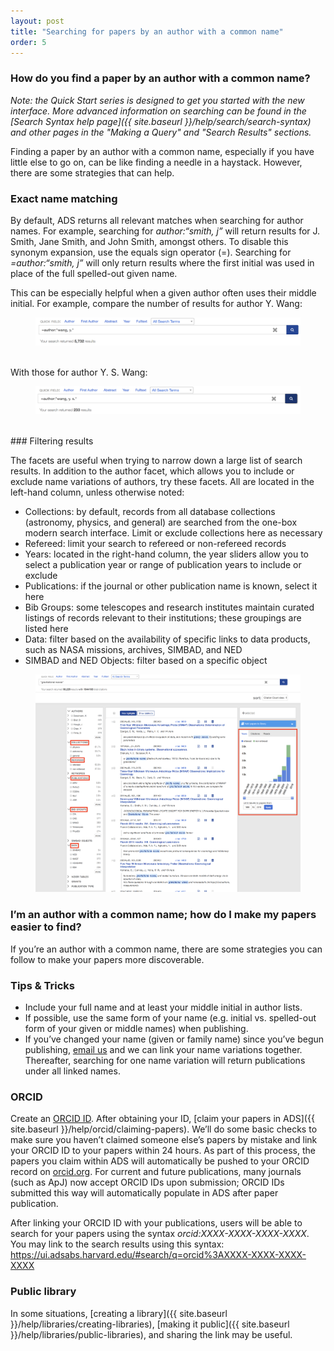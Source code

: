 ```yaml
---
layout: post
title: "Searching for papers by an author with a common name"
order: 5
---
```


### How do you find a paper by an author with a common name?
*Note: the Quick Start series is designed to get you started with the
new interface. More advanced information on searching can be found in
the [Search Syntax help page]({{ site.baseurl }}/help/search/search-syntax) and other pages in the "Making a Query"  and "Search Results" sections.*

Finding a paper by an author with a common name, especially if you have little else to go on, can be like finding a needle in a haystack. However, there are some strategies that can help.

### Exact name matching

By default, ADS returns all relevant matches when searching for author names. For example, searching for *author:&ldquo;smith, j”* will return results for J. Smith, Jane Smith, and John Smith, amongst others. To disable this synonym expansion, use the equals sign operator (=). Searching for *=author:&ldquo;smith, j”* will only return results where the first initial was used in place of the full spelled-out given name. 

This can be especially helpful when a given author often uses their middle initial. For example, compare the number of results for author Y. Wang:

<figure>
   <img src="/img/exact-name-1.png"  class="img-responsive" alt="Exact
   name matching query with full family name and given name
   initial. 5732 total search results.">
   </figure>

<br>
With those for author Y. S. Wang:

<figure>
   <img src="/img/exact-name-2.png"  class="img-responsive" alt="Exact
   name matching query with full family name and given name and middle name
   initials. 233 total search results.">
</figure>

<br>
### Filtering results

The facets are useful when trying to narrow down a large list of search results. In addition to the author facet, which allows you to include or exclude name variations of authors, try these facets. All are located in the left-hand column, unless otherwise noted:
- Collections: by default, records from all database collections (astronomy, physics, and general) are searched from the one-box modern search interface. Limit or exclude collections here as necessary
- Refereed: limit your search to refereed or non-refereed records
- Years: located in the right-hand column, the year sliders allow you to select a publication year or range of publication years to include or exclude
- Publications: if the journal or other publication name is known, select it here
- Bib Groups: some telescopes and research institutes maintain curated listings of records relevant to their institutions; these groupings are listed here
- Data: filter based on the availability of specific links to data products, such as NASA missions, archives, SIMBAD, and NED
- SIMBAD and NED Objects: filter based on a specific object 

<figure>
   <img src="/img/filter-facets.png"  class="img-responsive"
   alt="Search results with filter facets highlighted.">
   </figure>

### I’m an author with a common name; how do I make my papers easier to find?

If you’re an author with a common name, there are some strategies you can follow to make your papers more discoverable.

### Tips & Tricks
- Include your full name and at least your middle initial in author lists.
- If possible, use the same form of your name (e.g. initial vs. spelled-out form of your given or middle names) when publishing.
- If you’ve changed your name (given or family name) since you’ve begun publishing, [email us](mailto:adshelp@cfa.harvard.edu) and we can link your name variations together. Thereafter, searching for one name variation will return publications under all linked names.

### ORCID

Create an [ORCID ID](https://orcid.org/). After obtaining your ID, [claim your papers in ADS]({{ site.baseurl }}/help/orcid/claiming-papers). We’ll do some basic checks to make sure you haven’t claimed someone else’s papers by mistake and link your ORCID ID to your papers within 24 hours. As part of this process, the papers you claim within ADS will automatically be pushed to your ORCID record on [orcid.org](https://orcid.org/). For current and future publications, many journals (such as ApJ) now accept ORCID IDs upon submission; ORCID IDs submitted this way will automatically populate in ADS after paper publication.

After linking your ORCID ID with your publications, users will be able to search for your papers using the syntax *orcid:XXXX-XXXX-XXXX-XXXX*. You may link to the search results using this syntax: https://ui.adsabs.harvard.edu/#search/q=orcid%3AXXXX-XXXX-XXXX-XXXX

### Public library
In some situations, [creating a library]({{ site.baseurl }}/help/libraries/creating-libraries), [making it public]({{ site.baseurl }}/help/libraries/public-libraries), and sharing the link may be useful.


